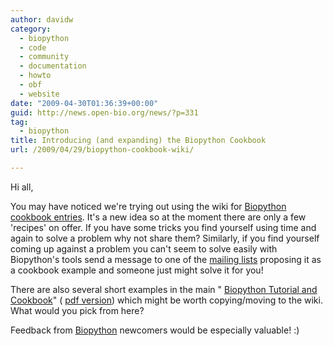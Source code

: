 ```yaml
---
author: davidw
category:
  - biopython
  - code
  - community
  - documentation
  - howto
  - obf
  - website
date: "2009-04-30T01:36:39+00:00"
guid: http://news.open-bio.org/news/?p=331
tag:
  - biopython
title: Introducing (and expanding) the Biopython Cookbook
url: /2009/04/29/biopython-cookbook-wiki/

---
```

Hi all,

You may have noticed we're trying out using the wiki for [Biopython cookbook entries](http://biopython.org/wiki/Category:Cookbook). It's a new idea so at the moment there are only a few 'recipes' on offer. If you have some tricks you find yourself using time and again to solve a problem why not share them? Similarly, if you find yourself coming up against a problem you can't seem to solve easily with Biopython's tools send a message to one of the [mailing lists](http://biopython.org/wiki/Mailing_lists) proposing it as a cookbook example and someone just might solve it for you!

There are also several short examples in the main " [Biopython Tutorial and Cookbook](http://biopython.org/DIST/docs/tutorial/Tutorial.html)" ( [pdf version](http://biopython.org/DIST/docs/tutorial/Tutorial.pdf)) which might be worth copying/moving to the wiki. What would you pick from here?

Feedback from [Biopython](http://www.biopython.org) newcomers would be especially valuable!  :)
